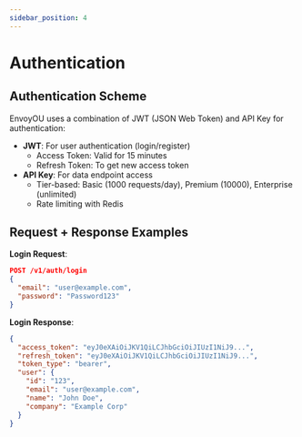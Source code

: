 ```yaml
---
sidebar_position: 4
---
```


# Authentication

## Authentication Scheme

EnvoyOU uses a combination of JWT (JSON Web Token) and API Key for authentication:

- **JWT**: For user authentication (login/register)
  - Access Token: Valid for 15 minutes
  - Refresh Token: To get new access token
- **API Key**: For data endpoint access
  - Tier-based: Basic (1000 requests/day), Premium (10000), Enterprise (unlimited)
  - Rate limiting with Redis

## Request + Response Examples

**Login Request**:
```json
POST /v1/auth/login
{
  "email": "user@example.com",
  "password": "Password123"
}
```

**Login Response**:
```json
{
  "access_token": "eyJ0eXAiOiJKV1QiLCJhbGciOiJIUzI1NiJ9...",
  "refresh_token": "eyJ0eXAiOiJKV1QiLCJhbGciOiJIUzI1NiJ9...",
  "token_type": "bearer",
  "user": {
    "id": "123",
    "email": "user@example.com",
    "name": "John Doe",
    "company": "Example Corp"
  }
}
```